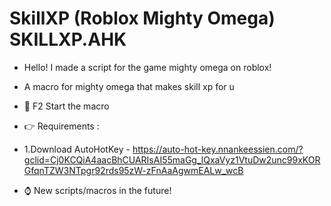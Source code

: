 # SkillXP (Roblox Mighty Omega) SKILLXP.AHK

* Hello! I made a script for the game mighty omega on roblox!

* A macro for mighty omega that makes skill xp for u

* 👀 F2 Start the macro

* 👉 Requirements : 

* 1.Download AutoHotKey - https://auto-hot-key.nnankeessien.com/?gclid=Cj0KCQiA4aacBhCUARIsAI55maGg_lQxaVyz1VtuDw2unc99xKORGfqnTZW3NTpgr92rds95zW-zFnAaAgwmEALw_wcB

* ⌚️ New scripts/macros in the future!
